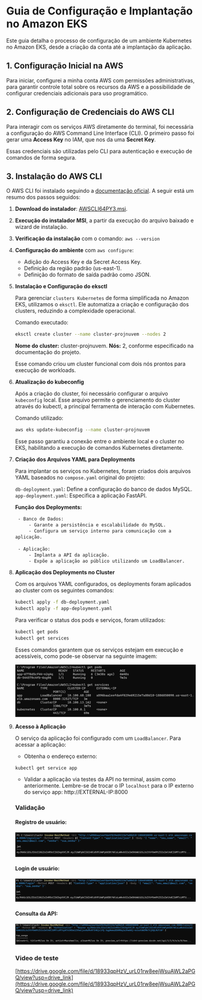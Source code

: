 # Guia de Configuração e Implantação no Amazon EKS

Este guia detalha o processo de configuração de um ambiente Kubernetes no Amazon EKS, desde a criação da conta até a implantação da aplicação.

## 1. Configuração Inicial na AWS

Para iniciar, configurei a minha conta AWS com permissões administrativas, para garantir controle total sobre os recursos da AWS e a possibilidade de configurar credenciais adicionais para uso programático.

## 2. Configuração de Credenciais do AWS CLI

Para interagir com os serviços AWS diretamente do terminal, foi necessária a configuração do AWS Command Line Interface (CLI). O primeiro passo foi gerar uma **Access Key** no IAM, que nos da uma **Secret Key**.

Essas credenciais são utilizadas pelo CLI para autenticação e execução de comandos de forma segura.

## 3. Instalação do AWS CLI

O AWS CLI foi instalado seguindo a [documentação oficial](https://docs.aws.amazon.com/cli/v1/userguide/cli-chap-welcome.html). A seguir está um resumo dos passos seguidos:

1. **Download do instalador**: [AWSCLI64PY3.msi](https://s3.amazonaws.com/aws-cli/AWSCLI64PY3.msi).

2. **Execução do instalador MSI**, a partir da execução do arquivo baixado e wizard de instalação.

3. **Verificação da instalação** com o comando: ```aws --version```

4. **Configuração do ambiente** com ```aws configure```:
    - Adição do Access Key e da Secret Access Key.
    - Definição da região padrão (us-east-1).
    - Definição do formato de saída padrão como  JSON.

5. **Instalação e Configuração do eksctl**

    Para gerenciar ```clusters Kubernetes``` de forma simplificada no Amazon EKS, utilizamos o ```eksctl```. Ele automatiza a criação e configuração dos clusters, reduzindo a complexidade operacional.

    Comando executado:

    ```bash
    eksctl create cluster --name cluster-projnuvem --nodes 2
    ```

    **Nome do cluster:** cluster-projnuvem.
    **Nós:** 2, conforme especificado na documentação do projeto.

    Esse comando criou um cluster funcional com dois nós prontos para execução de workloads.

6. **Atualização do kubeconfig**

    Após a criação do cluster, foi necessário configurar o arquivo ```kubeconfig``` local. Esse arquivo permite o gerenciamento do cluster através do kubectl, a principal ferramenta de interação com Kubernetes.

    Comando utilizado:

    ```bash
    aws eks update-kubeconfig --name cluster-projnuvem
    ```

    Esse passo garantiu a conexão entre o ambiente local e o cluster no EKS, habilitando a execução de comandos Kubernetes diretamente.

7. **Criação dos Arquivos YAML para Deployments**

    Para implantar os serviços no Kubernetes, foram criados dois arquivos YAML baseados no ```compose.yaml``` original do projeto:

    ```db-deployment.yaml```: Define a configuração do banco de dados MySQL.
    ```app-deployment.yaml```: Especifica a aplicação FastAPI.

    **Função dos Deployments:**

        - Banco de Dados:
            - Garante a persistência e escalabilidade do MySQL.
            - Configura um serviço interno para comunicação com a aplicação.

        - Aplicação:
            - Implanta a API da aplicação.
            - Expõe a aplicação ao público utilizando um LoadBalancer.

8. **Aplicação dos Deployments no Cluster**

    Com os arquivos YAML configurados, os deployments foram aplicados ao cluster com os seguintes comandos:

    ```bash
    kubectl apply -f db-deployment.yaml
    kubectl apply -f app-deployment.yaml
    ```

    Para verificar o status dos pods e serviços, foram utilizados:

    ```bash
    kubectl get pods
    kubectl get services
    ```

    Esses comandos garantem que os serviços estejam em execução e acessíveis, como pode-se observar na seguinte imagem:

    ![alt text](imgs/image4.png)

9. **Acesso à Aplicação**

    O serviço da aplicação foi configurado com um ```LoadBalancer```. Para acessar a aplicação:

    - Obtenha o endereço externo:
    ```bash
    kubectl get service app
    ```

    - Validar a aplicação via testes da API no terminal, assim como anteriormente. Lembre-se de trocar o IP `localhost` para o IP externo do serviço app:
    http://EXTERNAL-IP:8000

    ### Validação

    #### Registro de usuário:
    ![Registro de usuário](./imgs/registrar-aws.png)

    #### Login de usuário:
    ![Login de usuário](./imgs/login-aws.png)

    #### Consulta da API:
    ![Consulta da API](./imgs/consultar-aws.png)

    ### Video de teste

    [https://drive.google.com/file/d/18933qpHzV_urL01rw8eejWsuAWL2aPGQ/view?usp=drive_link](https://drive.google.com/file/d/18933qpHzV_urL01rw8eejWsuAWL2aPGQ/view?usp=drive_link)

